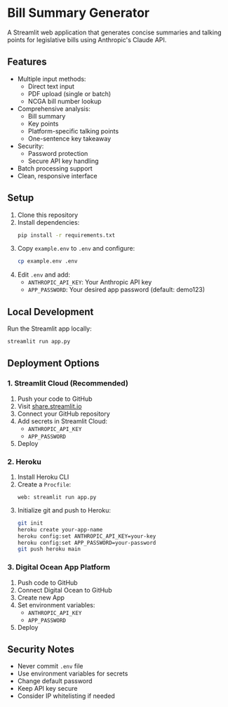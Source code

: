 # Bill Summary Generator

A Streamlit web application that generates concise summaries and talking points for legislative bills using Anthropic's Claude API.

## Features

- Multiple input methods:
  - Direct text input
  - PDF upload (single or batch)
  - NCGA bill number lookup
- Comprehensive analysis:
  - Bill summary
  - Key points
  - Platform-specific talking points
  - One-sentence key takeaway
- Security:
  - Password protection
  - Secure API key handling
- Batch processing support
- Clean, responsive interface

## Setup

1. Clone this repository
2. Install dependencies:
   ```bash
   pip install -r requirements.txt
   ```
3. Copy `example.env` to `.env` and configure:
   ```bash
   cp example.env .env
   ```
4. Edit `.env` and add:
   - `ANTHROPIC_API_KEY`: Your Anthropic API key
   - `APP_PASSWORD`: Your desired app password (default: demo123)

## Local Development

Run the Streamlit app locally:
```bash
streamlit run app.py
```

## Deployment Options

### 1. Streamlit Cloud (Recommended)
1. Push your code to GitHub
2. Visit [share.streamlit.io](https://share.streamlit.io)
3. Connect your GitHub repository
4. Add secrets in Streamlit Cloud:
   - `ANTHROPIC_API_KEY`
   - `APP_PASSWORD`
5. Deploy

### 2. Heroku
1. Install Heroku CLI
2. Create a `Procfile`:
   ```
   web: streamlit run app.py
   ```
3. Initialize git and push to Heroku:
   ```bash
   git init
   heroku create your-app-name
   heroku config:set ANTHROPIC_API_KEY=your-key
   heroku config:set APP_PASSWORD=your-password
   git push heroku main
   ```

### 3. Digital Ocean App Platform
1. Push code to GitHub
2. Connect Digital Ocean to GitHub
3. Create new App
4. Set environment variables:
   - `ANTHROPIC_API_KEY`
   - `APP_PASSWORD`
5. Deploy

## Security Notes

- Never commit `.env` file
- Use environment variables for secrets
- Change default password
- Keep API key secure
- Consider IP whitelisting if needed
